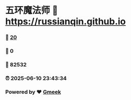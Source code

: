 # 五环魔法师 :link: https://russianqin.github.io 
### :page_facing_up: [20](https://russianqin.github.io/tag.html) 
### :speech_balloon: 0 
### :hibiscus: 82532 
### :alarm_clock: 2025-06-10 23:43:34 
### Powered by :heart: [Gmeek](https://github.com/Meekdai/Gmeek)
